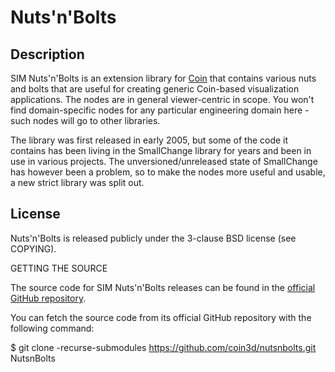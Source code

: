 Nuts'n'Bolts
============

Description
-----------

SIM Nuts'n'Bolts is an extension library for [Coin](https://github.com/coin3d/coin)
that contains various nuts and bolts that are useful for creating
generic Coin-based visualization applications.  The nodes are in
general viewer-centric in scope.  You won't find domain-specific
nodes for any particular engineering domain here - such nodes will
go to other libraries.

The library was first released in early 2005, but some of the code
it contains has been living in the SmallChange library for years
and been in use in various projects.  The unversioned/unreleased
state of SmallChange has however been a problem, so to make the
nodes more useful and usable, a new strict library was split out.

License
-------

Nuts'n'Bolts is released publicly under the 3-clause BSD license (see COPYING).

GETTING THE SOURCE

The source code for SIM Nuts'n'Bolts releases can be found
in the [official GitHub repository](https://github.com/coin3d/nutsnbolts/releases).

You can fetch the source code from its official GitHub repository
with the following command:

  $ git clone -recurse-submodules https://github.com/coin3d/nutsnbolts.git NutsnBolts
